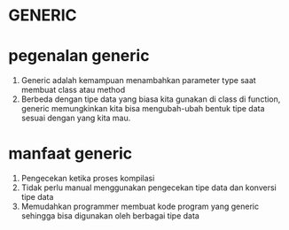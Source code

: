 # GENERIC

#  pegenalan generic
1. Generic adalah kemampuan menambahkan parameter type saat membuat class atau method
2. Berbeda dengan tipe data yang biasa kita gunakan di class di function, generic memungkinkan kita bisa mengubah-ubah bentuk tipe data sesuai dengan yang kita mau.

# manfaat generic
1. Pengecekan ketika proses kompilasi
2. Tidak perlu manual menggunakan pengecekan tipe data dan konversi tipe data
3. Memudahkan programmer membuat kode program yang generic sehingga bisa digunakan oleh berbagai tipe data


